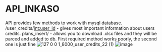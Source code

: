 # API_INKASO
API provides few methods to work with mysql database.
/user_credits/<int:user_id> - gives most important information about users credits.
plans_insert/ - allows you to download .xlsx files and they will be parced and added to db. 
First required method works poorly, the second one is just fine
![127 0 0 1_8000_user_credits_22 (1)](https://user-images.githubusercontent.com/101258024/194239527-95272b5d-80c3-47b8-9e52-6c9d3c970746.png)
![image](https://user-images.githubusercontent.com/101258024/194154694-ffdec4e8-7b4b-487b-b320-0b9b52b7dea1.png)
